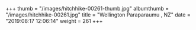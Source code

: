 +++
thumb = "/images/hitchhike-00261-thumb.jpg"
albumthumb = "/images/hitchhike-00261.jpg"
title = "Wellington Paraparaumu , NZ"
date = "2019:08:17 12:06:14"
weight = 261
+++
